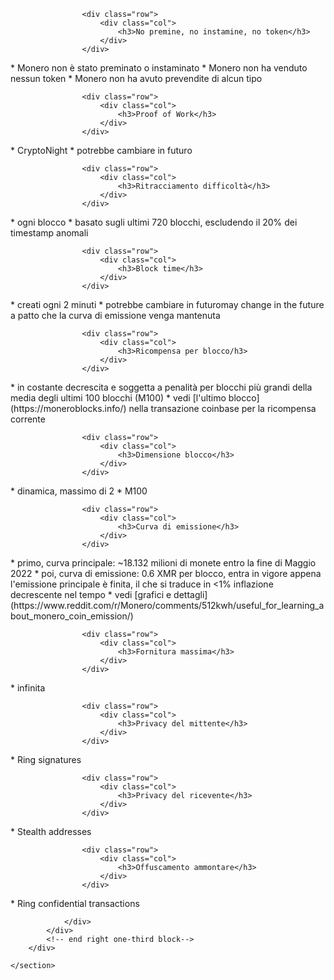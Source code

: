 <div class="about-monero">
    <section class="container">
        <div class="row">
            <!-- left two-thirds block-->
            <div class="full col-xs-12">
                <div class="info-block text-adapt">

                    <div class="row">
                        <div class="col">
                            <h3>No premine, no instamine, no token</h3>
                        </div>
                    </div>

<div markdown="1">
* Monero non è stato preminato o instaminato
* Monero non ha venduto nessun token
* Monero non ha avuto prevendite di alcun tipo
</div>

                    <div class="row">
                        <div class="col">
                            <h3>Proof of Work</h3>
                        </div>
                    </div>

<div markdown="1">
* CryptoNight
* potrebbe cambiare in futuro
</div>

                    <div class="row">
                        <div class="col">
                            <h3>Ritracciamento difficoltà</h3>
                        </div>
                    </div>

<div markdown="1">
* ogni blocco
* basato sugli ultimi 720 blocchi, escludendo il 20% dei timestamp anomali
</div>

                    <div class="row">
                        <div class="col">
                            <h3>Block time</h3>
                        </div>
                    </div>

<div markdown="1">
* creati ogni 2 minuti
* potrebbe cambiare in futuromay change in the future a patto che la curva di emissione venga mantenuta
</div>

                    <div class="row">
                        <div class="col">
                            <h3>Ricompensa per blocco/h3>
                        </div>
                    </div>

<div markdown="1">
* in costante decrescita e soggetta a penalità per blocchi più grandi della media degli ultimi 100 blocchi (M100)
* vedi [l'ultimo blocco](https://moneroblocks.info/) nella transazione coinbase per la ricompensa corrente
</div>

                    <div class="row">
                        <div class="col">
                            <h3>Dimensione blocco</h3>
                        </div>
                    </div>

<div markdown="1">
* dinamica, massimo di 2 * M100
</div>

                    <div class="row">
                        <div class="col">
                            <h3>Curva di emissione</h3>
                        </div>
                    </div>

<div markdown="1">
* primo, curva principale: ~18.132 milioni di monete entro la fine di Maggio 2022
* poi, curva di emissione: 0.6 XMR per blocco, entra in vigore appena l'emissione principale è finita, il che si traduce in  <1% inflazione decrescente nel tempo
* vedi [grafici e dettagli](https://www.reddit.com/r/Monero/comments/512kwh/useful_for_learning_about_monero_coin_emission/)
</div>

                    <div class="row">
                        <div class="col">
                            <h3>Fornitura massima</h3>
                        </div>
                    </div>

<div markdown="1">
* infinita
</div>

                    <div class="row">
                        <div class="col">
                            <h3>Privacy del mittente</h3>
                        </div>
                    </div>

<div markdown="1">
* Ring signatures
</div>

                    <div class="row">
                        <div class="col">
                            <h3>Privacy del ricevente</h3>
                        </div>
                    </div>

<div markdown="1">
* Stealth addresses
</div>

                    <div class="row">
                        <div class="col">
                            <h3>Offuscamento ammontare</h3>
                        </div>
                    </div>

<div markdown="1">
* Ring confidential transactions
</div>

                </div>
            </div>
            <!-- end right one-third block-->
        </div>
        
    </section>
</div>
